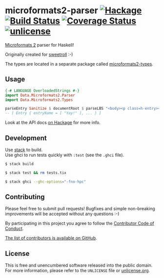 # microformats2-parser [![Hackage](https://img.shields.io/hackage/v/microformats2-parser.svg?style=flat)](https://hackage.haskell.org/package/microformats2-parser) [![Build Status](https://img.shields.io/travis/myfreeweb/microformats2-parser.svg?style=flat)](https://travis-ci.org/myfreeweb/microformats2-parser) [![Coverage Status](https://img.shields.io/coveralls/myfreeweb/microformats2-parser.svg?style=flat)](https://coveralls.io/r/myfreeweb/microformats2-parser) [![unlicense](https://img.shields.io/badge/un-license-green.svg?style=flat)](http://unlicense.org)

[Microformats 2] parser for Haskell!

Originally created for [sweetroll] :-)

The types are located in a separate package called [microformats2-types].

[Microformats 2]: http://microformats.org/wiki/microformats2
[sweetroll]: https://codeberg.org/valpackett/sweetroll
[microformats2-types]: https://codeberg.org/valpackett/microformats2-types

## Usage

```haskell
{-# LANGUAGE OverloadedStrings #-}
import Data.Microformats2.Parser
import Data.Microformats2.Types

parseEntry Sanitize $ documentRoot $ parseLBS "<body><p class=h-entry><h1 class=p-name>Yay!</h1></p></body>"
-- [ Entry { entryName = [ "Yay!" ], ... } ]
```

Look at the API docs [on Hackage](https://hackage.haskell.org/package/microformats2-parser) for more info.

## Development

Use [stack] to build.  
Use ghci to run tests quickly with `:test` (see the `.ghci` file).

```bash
$ stack build

$ stack test && rm tests.tix

$ stack ghci --ghc-options="-fno-hpc"
```

[stack]: https://github.com/commercialhaskell/stack

## Contributing

Please feel free to submit pull requests!
Bugfixes and simple non-breaking improvements will be accepted without any questions :-)

By participating in this project you agree to follow the [Contributor Code of Conduct](http://contributor-covenant.org/version/1/2/0/).

[The list of contributors is available on GitHub](https://codeberg.org/valpackett/microformats2-parser/graphs/contributors).

## License

This is free and unencumbered software released into the public domain.  
For more information, please refer to the `UNLICENSE` file or [unlicense.org](http://unlicense.org).
